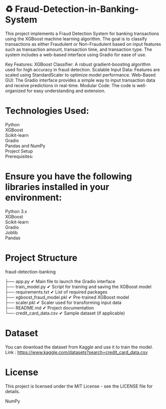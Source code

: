 # ♻ Fraud-Detection-in-Banking-System
This project implements a Fraud Detection System for banking transactions using the XGBoost machine learning algorithm. The goal is to classify transactions as either Fraudulent or Non-Fraudulent based on input features such as transaction amount, transaction time, and transaction type. The system includes a web-based interface using Gradio for ease of use.

Key Features:
XGBoost Classifier: A robust gradient-boosting algorithm used for high accuracy in fraud detection.
Scalable Input Data: Features are scaled using StandardScaler to optimize model performance.
Web-Based GUI: The Gradio interface provides a simple way to input transaction data and receive predictions in real-time.
Modular Code: The code is well-organized for easy understanding and extension.
# Technologies Used:
Python <br>
XGBoost <br>
Scikit-learn <br>
Gradio <br>
Pandas and NumPy <br>
Project Setup <br>
Prerequisites: <br>
# Ensure you have the following libraries installed in your environment: 

Python 3.x <br>
XGBoost <br>
Scikit-learn <br>
Gradio <br>
Joblib <br>
Pandas <br>
# Project Structure
fraud-detection-banking <br>

├── app.py                 ✔  Main file to launch the Gradio interface <br>
├── train_model.py           ✔ Script for training and saving the XGBoost model <br>
├── requirements.txt         ✔ List of required packages <br>
├── xgboost_fraud_model.pkl  ✔  Pre-trained XGBoost model <br>
├── scaler.pkl               ✔ Scaler used for transforming input data <br>
├── README.md                 ✔ Project documentation <br>
└── credit_card_data.csv      ✔ Sample dataset (if applicable) <br>

# Dataset 
You can download the dataset from Kaggle and use it to train the model. <br>
Link : https://www.kaggle.com/datasets?search=credit_card_data.csv <br>

# License
This project is licensed under the MIT License - see the LICENSE file for details. 




NumPy <br>
